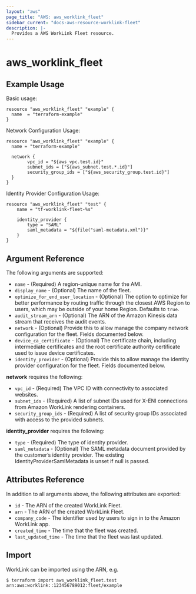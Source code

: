 ```yaml
---
layout: "aws"
page_title: "AWS: aws_worklink_fleet"
sidebar_current: "docs-aws-resource-worklink-fleet"
description: |-
  Provides a AWS WorkLink Fleet resource.
---
```


# aws_worklink_fleet

## Example Usage

Basic usage:

```hcl
resource "aws_worklink_fleet" "example" {
  name  = "terraform-example"
}
```

Network Configuration Usage:

```hcl
resource "aws_worklink_fleet" "example" {
  name = "terraform-example"

  network {
		vpc_id = "${aws_vpc.test.id}"
		subnet_ids = ["${aws_subnet.test.*.id}"]
		security_group_ids = ["${aws_security_group.test.id}"]
  }
}
```

Identity Provider Configuration Usage:

```hcl
resource "aws_worklink_fleet" "test" {
	name = "tf-worklink-fleet-%s"

	identity_provider {
		type = "SAML"
		saml_metadata = "${file("saml-metadata.xml")}"
	}
}
```


## Argument Reference

The following arguments are supported:

* `name` - (Required) A region-unique name for the AMI.
* `display_name` - (Optional) The name of the fleet.
* `optimize_for_end_user_location` - (Optional) The option to optimize for better performance by routing traffic through the closest AWS Region to users, which may be outside of your home Region. Defaults to `true`.
* `audit_stream_arn` - (Optional) The ARN of the Amazon Kinesis data stream that receives the audit events.
* `network` - (Optional) Provide this to allow manage the company network configuration for the fleet. Fields documented below.
* `device_ca_certificate` - (Optional) The certificate chain, including intermediate certificates and the root certificate authority certificate used to issue device certificates.
* `identity_provider` - (Optional) Provide this to allow manage the identity provider configuration for the fleet. Fields documented below.

**network** requires the following:

* `vpc_id` - (Required) The VPC ID with connectivity to associated websites.
* `subnet_ids` - (Required) A list of subnet IDs used for X-ENI connections from Amazon WorkLink rendering containers.
* `security_group_ids` - (Required) A list of security group IDs associated with access to the provided subnets.

**identity_provider** requires the following:

* `type` - (Required) The type of identity provider.
* `saml_metadata` - (Optional) The SAML metadata document provided by the customer’s identity provider. The existing IdentityProviderSamlMetadata is unset if null is passed.

## Attributes Reference

In addition to all arguments above, the following attributes are exported:

* `id` - The ARN of the created WorkLink Fleet.
* `arn` - The ARN of the created WorkLink Fleet.
* `company_code` - The identifier used by users to sign in to the Amazon WorkLink app.
* `created_time` - The time that the fleet was created.
* `last_updated_time` - The time that the fleet was last updated.

## Import

WorkLink can be imported using the ARN, e.g.

```
$ terraform import aws_worklink_fleet.test arn:aws:worklink::123456789012:fleet/example
```